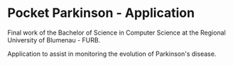# Pocket Parkinson - Application
<p> Final work of the Bachelor of Science in Computer Science at the Regional University of Blumenau - FURB. </p>
<p> Application to assist in monitoring the evolution of Parkinson's disease. </p>
